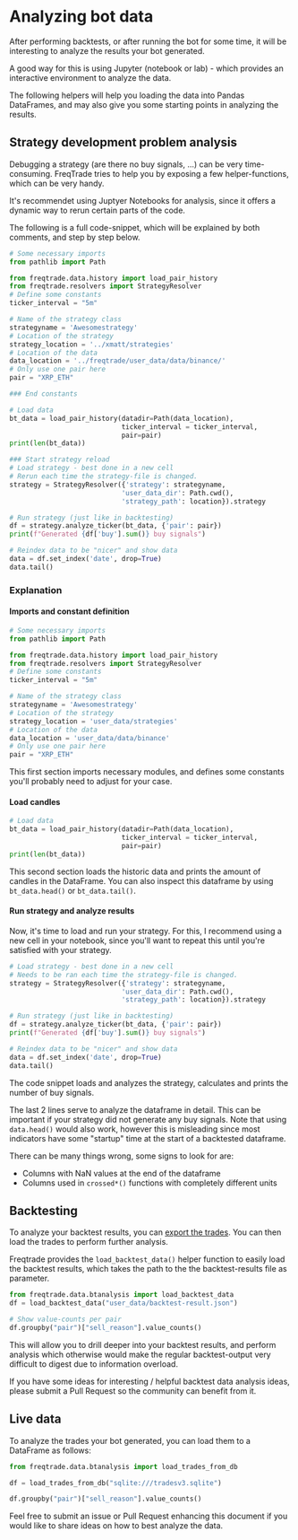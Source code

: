 # Analyzing bot data

After performing backtests, or after running the bot for some time, it will be interesting to analyze the results your bot generated.

A good way for this is using Jupyter (notebook or lab) - which provides an interactive environment to analyze the data.

The following helpers will help you loading the data into Pandas DataFrames, and may also give you some starting points in analyzing the results.

## Strategy development problem analysis

Debugging a strategy (are there no buy signals, ...) can be very time-consuming.
FreqTrade tries to help you by exposing a few helper-functions, which can be very handy.

It's recommendet using Juptyer Notebooks for analysis, since it offers a dynamic way to rerun certain parts of the code.

The following is a full code-snippet, which will be explained by both comments, and step by step below.

```python
# Some necessary imports
from pathlib import Path

from freqtrade.data.history import load_pair_history
from freqtrade.resolvers import StrategyResolver
# Define some constants
ticker_interval = "5m"

# Name of the strategy class
strategyname = 'Awesomestrategy'
# Location of the strategy
strategy_location = '../xmatt/strategies'
# Location of the data
data_location = '../freqtrade/user_data/data/binance/'
# Only use one pair here
pair = "XRP_ETH"

### End constants

# Load data
bt_data = load_pair_history(datadir=Path(data_location),
                            ticker_interval = ticker_interval,
                            pair=pair)
print(len(bt_data))

### Start strategy reload
# Load strategy - best done in a new cell
# Rerun each time the strategy-file is changed.
strategy = StrategyResolver({'strategy': strategyname,
                            'user_data_dir': Path.cwd(),
                            'strategy_path': location}).strategy

# Run strategy (just like in backtesting)
df = strategy.analyze_ticker(bt_data, {'pair': pair})
print(f"Generated {df['buy'].sum()} buy signals")

# Reindex data to be "nicer" and show data
data = df.set_index('date', drop=True)
data.tail()

```

### Explanation

#### Imports and constant definition

``` python
# Some necessary imports
from pathlib import Path

from freqtrade.data.history import load_pair_history
from freqtrade.resolvers import StrategyResolver
# Define some constants
ticker_interval = "5m"

# Name of the strategy class
strategyname = 'Awesomestrategy'
# Location of the strategy
strategy_location = 'user_data/strategies'
# Location of the data
data_location = 'user_data/data/binance'
# Only use one pair here
pair = "XRP_ETH"
```

This first section imports necessary modules, and defines some constants you'll probably need to adjust for your case.

#### Load candles

``` python
# Load data
bt_data = load_pair_history(datadir=Path(data_location),
                            ticker_interval = ticker_interval,
                            pair=pair)
print(len(bt_data))
```

This second section loads the historic data and prints the amount of candles in the DataFrame.
You can also inspect this dataframe by using `bt_data.head()` or `bt_data.tail()`.

#### Run strategy and analyze results

Now, it's time to load and run your strategy.
For this, I recommend using a new cell in your notebook, since you'll want to repeat this until you're satisfied with your strategy.

``` python
# Load strategy - best done in a new cell
# Needs to be ran each time the strategy-file is changed.
strategy = StrategyResolver({'strategy': strategyname,
                            'user_data_dir': Path.cwd(),
                            'strategy_path': location}).strategy

# Run strategy (just like in backtesting)
df = strategy.analyze_ticker(bt_data, {'pair': pair})
print(f"Generated {df['buy'].sum()} buy signals")

# Reindex data to be "nicer" and show data
data = df.set_index('date', drop=True)
data.tail()
```

The code snippet loads and analyzes the strategy, calculates and prints the number of buy signals.

The last 2 lines serve to analyze the dataframe in detail.
This can be important if your strategy did not generate any buy signals.
Note that using `data.head()` would also work, however this is misleading since most indicators have some "startup" time at the start of a backtested dataframe.

There can be many things wrong, some signs to look for are:

* Columns with NaN values at the end of the dataframe
* Columns used in `crossed*()` functions with completely different units

## Backtesting

To analyze your backtest results, you can [export the trades](#exporting-trades-to-file).
You can then load the trades to perform further analysis.

Freqtrade provides the `load_backtest_data()` helper function to easily load the backtest results, which takes the path to the the backtest-results file as parameter.

``` python
from freqtrade.data.btanalysis import load_backtest_data
df = load_backtest_data("user_data/backtest-result.json")

# Show value-counts per pair
df.groupby("pair")["sell_reason"].value_counts()

```

This will allow you to drill deeper into your backtest results, and perform analysis which otherwise would make the regular backtest-output very difficult to digest due to information overload.

If you have some ideas for interesting / helpful backtest data analysis ideas, please submit a Pull Request so the community can benefit from it.

## Live data

To analyze the trades your bot generated, you can load them to a DataFrame as follows:

``` python
from freqtrade.data.btanalysis import load_trades_from_db

df = load_trades_from_db("sqlite:///tradesv3.sqlite")

df.groupby("pair")["sell_reason"].value_counts()

```

Feel free to submit an issue or Pull Request enhancing this document if you would like to share ideas on how to best analyze the data.
